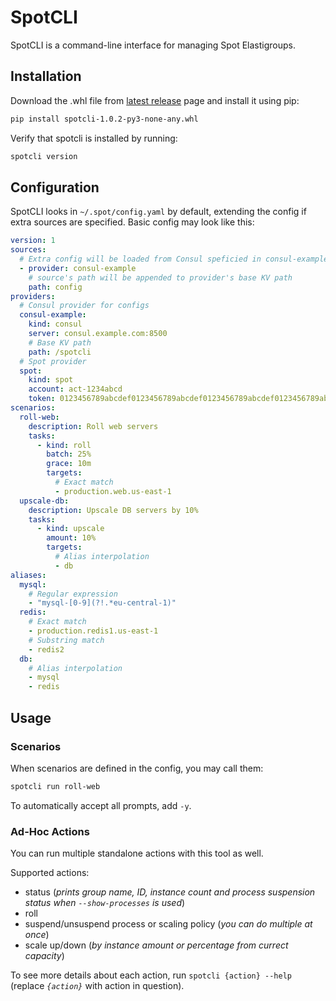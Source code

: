 # SpotCLI

SpotCLI is a command-line interface for managing Spot Elastigroups.

## Installation

Download the .whl file from [latest release](https://github.com/SupersonicAds/spotcli/releases/latest) page and install it using pip:

```bash
pip install spotcli-1.0.2-py3-none-any.whl
```

Verify that spotcli is installed by running:

```bash
spotcli version
```

## Configuration

SpotCLI looks in `~/.spot/config.yaml` by default, extending the config if extra sources are specified. Basic config may look like this:

```yaml
version: 1
sources:
  # Extra config will be loaded from Consul speficied in consul-example provider
  - provider: consul-example
    # source's path will be appended to provider's base KV path
    path: config
providers:
  # Consul provider for configs
  consul-example:
    kind: consul
    server: consul.example.com:8500
    # Base KV path
    path: /spotcli
  # Spot provider
  spot:
    kind: spot
    account: act-1234abcd
    token: 0123456789abcdef0123456789abcdef0123456789abcdef0123456789abcdef
scenarios:
  roll-web:
    description: Roll web servers
    tasks:
      - kind: roll
        batch: 25%
        grace: 10m
        targets:
          # Exact match
          - production.web.us-east-1
  upscale-db:
    description: Upscale DB servers by 10%
    tasks:
      - kind: upscale
        amount: 10%
        targets:
          # Alias interpolation
          - db
aliases:
  mysql:
    # Regular expression
    - "mysql-[0-9](?!.*eu-central-1)"
  redis:
    # Exact match
    - production.redis1.us-east-1
    # Substring match
    - redis2
  db:
    # Alias interpolation
    - mysql
    - redis
```

## Usage

### Scenarios

When scenarios are defined in the config, you may call them:

```bash
spotcli run roll-web
```

To automatically accept all prompts, add `-y`.

### Ad-Hoc Actions

You can run multiple standalone actions with this tool as well.

Supported actions:
- status (*prints group name, ID, instance count and process suspension status when `--show-processes` is used*)
- roll
- suspend/unsuspend process or scaling policy (*you can do multiple at once*)
- scale up/down (*by instance amount or percentage from currect capacity*)

To see more details about each action, run `spotcli {action} --help` (replace *`{action}`* with action in question).
